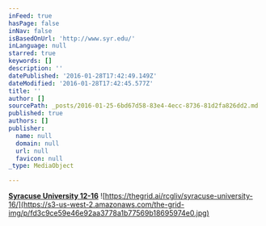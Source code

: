 ```yaml
---
inFeed: true
hasPage: false
inNav: false
isBasedOnUrl: 'http://www.syr.edu/'
inLanguage: null
starred: true
keywords: []
description: ''
datePublished: '2016-01-28T17:42:49.149Z'
dateModified: '2016-01-28T17:42:45.577Z'
title: ''
author: []
sourcePath: _posts/2016-01-25-6bd67d58-83e4-4ecc-8736-81d2fa826dd2.md
published: true
authors: []
publisher:
  name: null
  domain: null
  url: null
  favicon: null
_type: MediaObject

---
```

[**Syracuse University 12-16**][0]
![https://thegrid.ai/rcgliv/syracuse-university-16/](https://s3-us-west-2.amazonaws.com/the-grid-img/p/fd3c9ce59e46e92aa3778a1b77569b18695974e0.jpg)

[0]: https://thegrid.ai/rcgliv/syracuse-university-16/